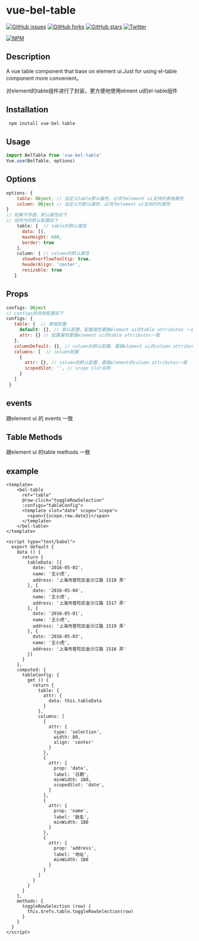 # vue-bel-table

[![GitHub issues](https://img.shields.io/github/issues/yeyuqiudeng/vue-bel-table.svg)](https://github.com/yeyuqiudeng/vue-bel-table/issues)
[![GitHub forks](https://img.shields.io/github/forks/yeyuqiudeng/vue-bel-table.svg)](https://github.com/yeyuqiudeng/vue-bel-table/network)
[![GitHub stars](https://img.shields.io/github/stars/yeyuqiudeng/vue-bel-table.svg)](https://github.com/yeyuqiudeng/vue-bel-table/stargazers)
[![Twitter](https://img.shields.io/twitter/url/https/github.com/yeyuqiudeng/vue-bel-table.svg?style=social)](https://twitter.com/intent/tweet?text=Wow:&url=%5Bobject%20Object%5D)

[![NPM](https://nodei.co/npm/vue-bel-table.png?downloads=true&downloadRank=true&stars=true)](https://nodei.co/npm/vue-bel-table/)

## Description

A vue table component that base on element ui.Just for using el-table component more convenient。

对element的table组件进行了封装，更方便地使用elment ui的el-table组件

## Installation

```javascript
 npm install vue-bel-table
```

## Usage

```javascript
import BelTable from 'vue-bel-table'
Vue.use(BelTable, options)
```

## Options

```javascript
options: {
    table: Object, // 自定义table默认属性，必须为element ui支持的表格属性
    column: Object // 自定义列默认属性，必须为element ui支持的列属性
}
// 如果不传递，默认属性如下
// 组件内的默认配置如下
	table: {  // table的默认属性
      data: [],
      maxHeight: 600,
      border: true
    },
    column: { // column的默认属性
      showOverflowTooltip: true,
      headerAlign: 'center',
      resizable: true
   }
```

## Props

```javascript
configs: Object
// configs的具体配置如下
configs: {
   table: {  // 表格配置
     default: {}, // 默认配置，配置属性要跟element ui的table attributes 一致，如果有配置，则忽略组件内defaultAttr的table默认配置
     attr: {} // 配置属性要跟element ui的table attributes一致
   },
   columnDefault: {}, // column的默认配置，要跟element ui的column attributes一致，如果有配置，则忽略defaultAttr的column默认配置
   columns: [  // column配置
     {
       attr: {}, // column的默认配置，要跟element的column attributes一致
       scopedSlot: '', // scope slot名称
     }
   ]
 }
```

## events

跟element ui 的 events 一致

## Table Methods

跟element ui 的table methods 一致

## example

```vue
<template>
    <bel-table
      ref="table"
      @row-click="toggleRowSelection"
      :configs="tableConfig">
      <template slot="date" scope="scope">
        <span>{{scope.row.date}}</span>
      </template>
    </bel-table>
</template>

<script type="text/babel">
  export default {
    data () {
      return {
        tableData: [{
          date: '2016-05-02',
          name: '王小虎',
          address: '上海市普陀区金沙江路 1518 弄'
        }, {
          date: '2016-05-04',
          name: '王小虎',
          address: '上海市普陀区金沙江路 1517 弄'
        }, {
          date: '2016-05-01',
          name: '王小虎',
          address: '上海市普陀区金沙江路 1519 弄'
        }, {
          date: '2016-05-03',
          name: '王小虎',
          address: '上海市普陀区金沙江路 1516 弄'
        }]
      }
    },
    computed: {
      tableConfig: {
        get () {
          return {
            table: {
              attr: {
                data: this.tableData
              }
            },
            columns: [
              {
                attr: {
                  type: 'selection',
                  width: 80,
                  align: 'center'
                }
              },
              {
                attr: {
                  prop: 'date',
                  label: '日期',
                  minWidth: 180,
                  scopedSlot: 'date',
                }
              },
              {
                attr: {
                  prop: 'name',
                  label: '姓名',
                  minWidth: 180
                }
              },
              {
                attr: {
                  prop: 'address',
                  label: '地址',
                  minWidth: 180
                }
              }
            ]
          }
        }
      }
    },
    methods: {
      toggleRowSelection (row) {
        this.$refs.table.toggleRowSelection(row)
      }
    }
  }
</script>

```


